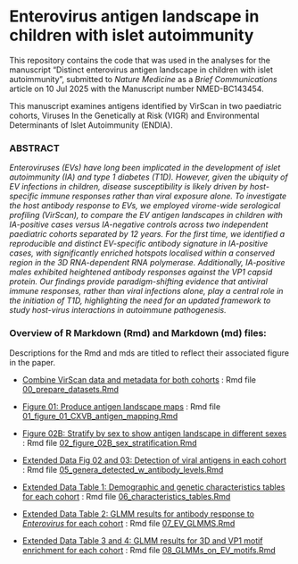 
# Enterovirus antigen landscape in children with islet autoimmunity

This repository contains the code that was used in the analyses for the
manuscript “Distinct enterovirus antigen landscape in children with
islet autoimmunity”, submitted to *Nature Medicine* as a *Brief
Communications* article on 10 Jul 2025 with the Manuscript number
NMED-BC143454.

This manuscript examines antigens identified by VirScan in two
paediatric cohorts, Viruses In the Genetically at Risk (VIGR) and
Environmental Determinants of Islet Autoimmunity (ENDIA).

### ABSTRACT

<i> Enteroviruses (EVs) have long been implicated in the development of
islet autoimmunity (IA) and type 1 diabetes (T1D). However, given the
ubiquity of EV infections in children, disease susceptibility is likely
driven by host-specific immune responses rather than viral exposure
alone. To investigate the host antibody response to EVs, we employed
virome-wide serological profiling (VirScan), to compare the EV antigen
landscapes in children with IA-positive cases versus IA-negative
controls across two independent paediatric cohorts separated by 12
years. For the first time, we identified a reproducible and distinct
EV-specific antibody signature in IA-positive cases, with significantly
enriched hotspots localised within a conserved region in the 3D
RNA-dependent RNA polymerase. Additionally, IA-positive males exhibited
heightened antibody responses against the VP1 capsid protein. Our
findings provide paradigm-shifting evidence that antiviral immune
responses, rather than viral infections alone, play a central role in
the initiation of T1D, highlighting the need for an updated framework to
study host-virus interactions in autoimmune pathogenesis. </i>

### Overview of R Markdown (Rmd) and Markdown (md) files:

Descriptions for the Rmd and mds are titled to reflect their associated
figure in the paper.

- [Combine VirScan data and metadata for both
  cohorts](00_prepare_datasets.md) : Rmd file
  [00_prepare_datasets.Rmd](00_prepare_datasets.Rmd)

- [Figure 01: Produce antigen landscape
  maps](01_figure_01_CXVB_antigen_mapping.md) : Rmd file
  [01_figure_01_CXVB_antigen_mapping.Rmd](01_figure_01_CXVB_antigen_mapping.Rmd)

- [Figure 02B: Stratify by sex to show antigen landscape in different
  sexes](02_figure_02B_sex_stratification.md) : Rmd file
  [02_figure_02B_sex_stratification.Rmd](02_figure_02B_sex_stratification.Rmd)

- [Extended Data Fig 02 and 03: Detection of viral antigens in each
  cohort](05_genera_detected_w_antibody_levels.md) : Rmd file
  [05_genera_detected_w_antibody_levels.Rmd](05_genera_detected_w_antibody_levels.Rmd)

- [Extended Data Table 1: Demographic and genetic characteristics tables
  for each cohort](06_characteristics_tables.md) : Rmd file
  [06_characteristics_tables.Rmd](06_characteristics_tables.Rmd)

- [Extended Data Table 2: GLMM results for antibody response to
  *Enterovirus* for each cohort](07_EV_GLMMS.md) : Rmd file
  [07_EV_GLMMS.Rmd](07_EV_GLMMS.Rmd)

- [Extended Data Table 3 and 4: GLMM results for 3D and VP1 motif
  enrichment for each cohort](08_GLMMs_on_EV_motifs.md) : Rmd file
  [08_GLMMs_on_EV_motifs.Rmd](08_GLMMs_on_EV_motifs.Rmd)
